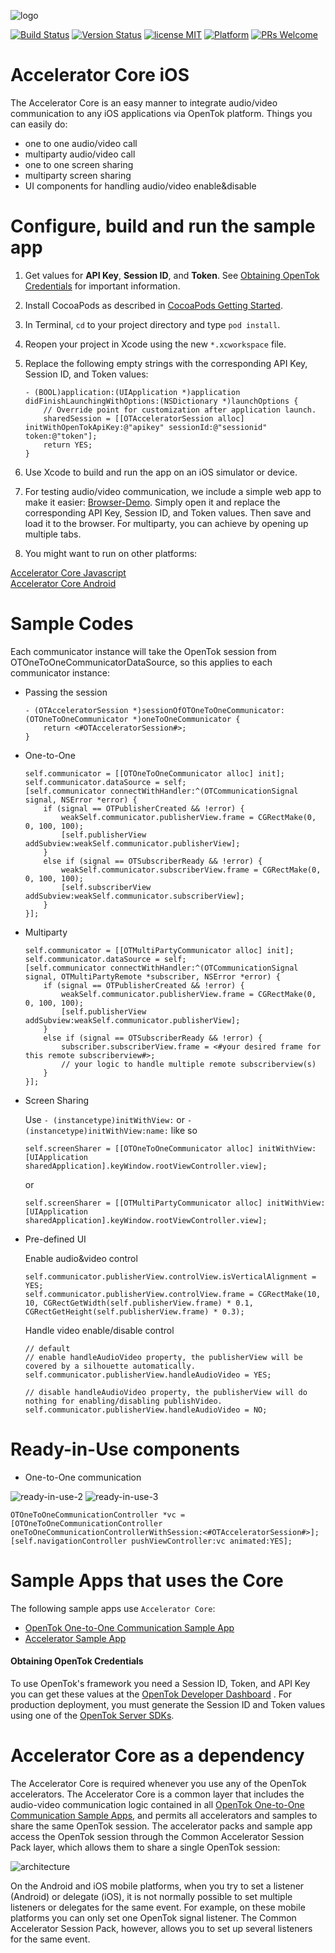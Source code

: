 ![logo](./tokbox-logo.png)

[![Build Status](https://travis-ci.org/opentok/accelerator-core-ios.svg?branch=master)](https://travis-ci.org/opentok/accelerator-core-ios)
[![Version Status](https://img.shields.io/cocoapods/v/OTAcceleratorCore.svg)](https://cocoapods.org/pods/OTAcceleratorCore)
[![license MIT](https://img.shields.io/cocoapods/l/OTAcceleratorCore.svg)](https://cocoapods.org/pods/OTAcceleratorCore)
[![Platform](https://img.shields.io/cocoapods/p/OTAcceleratorCore.svg)](https://cocoapods.org/pods/OTAcceleratorCore)
[![PRs Welcome](https://img.shields.io/badge/PRs-welcome-brightgreen.svg)](http://makeapullrequest.com)

# Accelerator Core iOS <br/>

The Accelerator Core is an easy manner to integrate audio/video communication to any iOS applications via OpenTok platform. Things you can easily do:

- one to one audio/video call
- multiparty audio/video call
- one to one screen sharing
- multiparty screen sharing
- UI components for handling audio/video enable&disable

# Configure, build and run the sample app <br/>

1. Get values for **API Key**, **Session ID**, and **Token**. See [Obtaining OpenTok Credentials](#obtaining-opentok-credentials) for important information.

1. Install CocoaPods as described in [CocoaPods Getting Started](https://guides.cocoapods.org/using/getting-started.html#getting-started).

1. In Terminal, `cd` to your project directory and type `pod install`.

1. Reopen your project in Xcode using the new `*.xcworkspace` file.

1. Replace the following empty strings with the corresponding API Key, Session ID, and Token values:

    ```objc
    - (BOOL)application:(UIApplication *)application didFinishLaunchingWithOptions:(NSDictionary *)launchOptions {
        // Override point for customization after application launch.
        sharedSession = [[OTAcceleratorSession alloc] initWithOpenTokApiKey:@"apikey" sessionId:@"sessionid" token:@"token"];
        return YES;
    }
    ```

1. Use Xcode to build and run the app on an iOS simulator or device.

1. For testing audio/video communication, we include a simple web app to make it easier: [Browser-Demo](https://github.com/opentok/accelerator-core-ios/blob/master/browser-demo.html). Simply open it and replace the corresponding API Key, Session ID, and Token values. Then save and load it to the browser. For multiparty, you can achieve by opening up multiple tabs.

1. You might want to run on other platforms:

[Accelerator Core Javascript](https://github.com/opentok/accelerator-core-js) <br />
[Accelerator Core Android](https://github.com/opentok/accelerator-core-android)

# Sample Codes

Each communicator instance will take the OpenTok session from OTOneToOneCommunicatorDataSource, so this applies to each communicator instance:

- Passing the session
    ```objc
    - (OTAcceleratorSession *)sessionOfOTOneToOneCommunicator:(OTOneToOneCommunicator *)oneToOneCommunicator {
        return <#OTAcceleratorSession#>;
    }
    ```

- One-to-One

    ```objc
    self.communicator = [[OTOneToOneCommunicator alloc] init];
    self.communicator.dataSource = self;
    [self.communicator connectWithHandler:^(OTCommunicationSignal signal, NSError *error) {
        if (signal == OTPublisherCreated && !error) {
            weakSelf.communicator.publisherView.frame = CGRectMake(0, 0, 100, 100);
            [self.publisherView addSubview:weakSelf.communicator.publisherView];
        }
        else if (signal == OTSubscriberReady && !error) {
            weakSelf.communicator.subscriberView.frame = CGRectMake(0, 0, 100, 100);
            [self.subscriberView addSubview:weakSelf.communicator.subscriberView];
        }
    }];
    ```

- Multiparty

    ```objc
    self.communicator = [[OTMultiPartyCommunicator alloc] init];
    self.communicator.dataSource = self;
    [self.communicator connectWithHandler:^(OTCommunicationSignal signal, OTMultiPartyRemote *subscriber, NSError *error) {
        if (signal == OTPublisherCreated && !error) {
            weakSelf.communicator.publisherView.frame = CGRectMake(0, 0, 100, 100);
            [self.publisherView addSubview:weakSelf.communicator.publisherView];
        }
        else if (signal == OTSubscriberReady && !error) {
            subscriber.subscriberView.frame = <#your desired frame for this remote subscriberview#>;
            // your logic to handle multiple remote subscriberview(s)
        }
    }];
    ```

- Screen Sharing

    Use `- (instancetype)initWithView:` or `- (instancetype)initWithView:name:` like so
    ```objc
    self.screenSharer = [[OTOneToOneCommunicator alloc] initWithView:[UIApplication sharedApplication].keyWindow.rootViewController.view];
    ```
    or 
    ```objc
    self.screenSharer = [[OTMultiPartyCommunicator alloc] initWithView:[UIApplication sharedApplication].keyWindow.rootViewController.view];
    ```
    
- Pre-defined UI

    Enable audio&video control
    ```objc
    self.communicator.publisherView.controlView.isVerticalAlignment = YES;
    self.communicator.publisherView.controlView.frame = CGRectMake(10, 10, CGRectGetWidth(self.publisherView.frame) * 0.1, CGRectGetHeight(self.publisherView.frame) * 0.3);
    ```

    Handle video enable/disable control
    ```objc
    // default
    // enable handleAudioVideo property, the publisherView will be covered by a silhouette automatically.
    self.communicator.publisherView.handleAudioVideo = YES; 

    // disable handleAudioVideo property, the publisherView will do nothing for enabling/disabling publishVideo.
    self.communicator.publisherView.handleAudioVideo = NO; 
    ```

# Ready-in-Use components

- One-to-One communication

![ready-in-use-2](./ready-in-use-2.png)
![ready-in-use-3](./ready-in-use-3.png)

```objc
OTOneToOneCommunicationController *vc = [OTOneToOneCommunicationController oneToOneCommunicationControllerWithSession:<#OTAcceleratorSession#>];
[self.navigationController pushViewController:vc animated:YES];
```

# Sample Apps that uses the Core

The following sample apps use `Accelerator Core`:

- [OpenTok One-to-One Communication Sample App](https://github.com/opentok/one-to-one-sample-apps) 
- [Accelerator Sample App](https://github.com/opentok/accelerator-sample-apps-ios)


#### Obtaining OpenTok Credentials

To use OpenTok's framework you need a Session ID, Token, and API Key you can get these values at the [OpenTok Developer Dashboard](https://dashboard.tokbox.com/) . For production deployment, you must generate the Session ID and Token values using one of the [OpenTok Server SDKs](https://tokbox.com/developer/sdks/server/).

# Accelerator Core as a dependency <br/>
The Accelerator Core is required whenever you use any of the OpenTok accelerators. The Accelerator Core is a common layer that includes the audio-video communication logic contained in all [OpenTok One-to-One Communication Sample Apps](https://github.com/opentok/one-to-one-sample-apps), and permits all accelerators and samples to share the same OpenTok session. The accelerator packs and sample app access the OpenTok session through the Common Accelerator Session Pack layer, which allows them to share a single OpenTok session:

![architecture](./accpackarch.png)

On the Android and iOS mobile platforms, when you try to set a listener (Android) or delegate (iOS), it is not normally possible to set multiple listeners or delegates for the same event. For example, on these mobile platforms you can only set one OpenTok signal listener. The Common Accelerator Session Pack, however, allows you to set up several listeners for the same event. 

